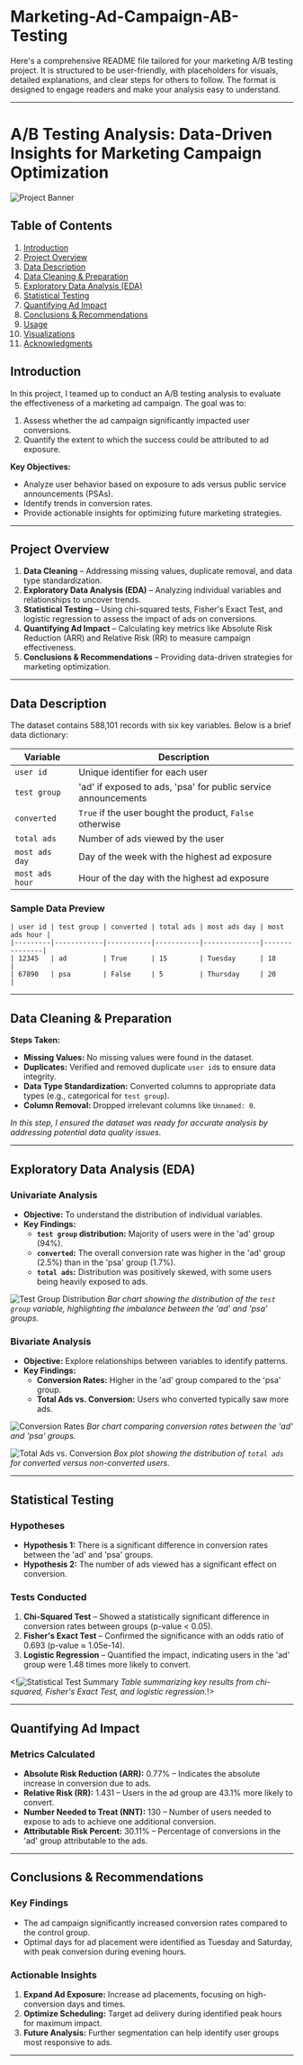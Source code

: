 # Marketing-Ad-Campaign-AB-Testing
Here's a comprehensive README file tailored for your marketing A/B testing project. It is structured to be user-friendly, with placeholders for visuals, detailed explanations, and clear steps for others to follow. The format is designed to engage readers and make your analysis easy to understand.

---

# **A/B Testing Analysis: Data-Driven Insights for Marketing Campaign Optimization**

![Project Banner](#) <!-- Placeholder for an image banner -->

## **Table of Contents**
1. [Introduction](#introduction)
2. [Project Overview](#project-overview)
3. [Data Description](#data-description)
4. [Data Cleaning & Preparation](#data-cleaning--preparation)
5. [Exploratory Data Analysis (EDA)](#exploratory-data-analysis-eda)
6. [Statistical Testing](#statistical-testing)
7. [Quantifying Ad Impact](#quantifying-ad-impact)
8. [Conclusions & Recommendations](#conclusions--recommendations)
9. [Usage](#usage)
10. [Visualizations](#visualizations)
11. [Acknowledgments](#acknowledgments)

## **Introduction**

In this project, I  teamed up to conduct an A/B testing analysis to evaluate the effectiveness of a marketing ad campaign. The goal was to:
1. Assess whether the ad campaign significantly impacted user conversions.
2. Quantify the extent to which the success could be attributed to ad exposure.

**Key Objectives:**
- Analyze user behavior based on exposure to ads versus public service announcements (PSAs).
- Identify trends in conversion rates.
- Provide actionable insights for optimizing future marketing strategies.

---

## **Project Overview**

1. **Data Cleaning** – Addressing missing values, duplicate removal, and data type standardization.
2. **Exploratory Data Analysis (EDA)** – Analyzing individual variables and relationships to uncover trends.
3. **Statistical Testing** – Using chi-squared tests, Fisher's Exact Test, and logistic regression to assess the impact of ads on conversions.
4. **Quantifying Ad Impact** – Calculating key metrics like Absolute Risk Reduction (ARR) and Relative Risk (RR) to measure campaign effectiveness.
5. **Conclusions & Recommendations** – Providing data-driven strategies for marketing optimization.

---

## **Data Description**

The dataset contains 588,101 records with six key variables. Below is a brief data dictionary:

| Variable | Description |
|----------|-------------|
| `user id` | Unique identifier for each user |
| `test group` | 'ad' if exposed to ads, 'psa' for public service announcements |
| `converted` | `True` if the user bought the product, `False` otherwise |
| `total ads` | Number of ads viewed by the user |
| `most ads day` | Day of the week with the highest ad exposure |
| `most ads hour` | Hour of the day with the highest ad exposure |

### **Sample Data Preview**
```plaintext
| user id | test group | converted | total ads | most ads day | most ads hour |
|---------|------------|-----------|-----------|--------------|---------------|
| 12345   | ad         | True      | 15        | Tuesday      | 18            |
| 67890   | psa        | False     | 5         | Thursday     | 20            |
```

---

## **Data Cleaning & Preparation**

**Steps Taken:**
- **Missing Values:** No missing values were found in the dataset.
- **Duplicates:** Verified and removed duplicate `user id`s to ensure data integrity.
- **Data Type Standardization:** Converted columns to appropriate data types (e.g., categorical for `test group`).
- **Column Removal:** Dropped irrelevant columns like `Unnamed: 0`.

*In this step, I ensured the dataset was ready for accurate analysis by addressing potential data quality issues.*

---

## **Exploratory Data Analysis (EDA)**

### **Univariate Analysis**
- **Objective:** To understand the distribution of individual variables.
- **Key Findings:**
  - **`test group` distribution:** Majority of users were in the 'ad' group (94%).
  - **`converted`:** The overall conversion rate was higher in the 'ad' group (2.5%) than in the 'psa' group (1.7%).
  - **`total ads`:** Distribution was positively skewed, with some users being heavily exposed to ads.

![Test Group Distribution](images/test_group_dist.png)
*Bar chart showing the distribution of the `test group` variable, highlighting the imbalance between the 'ad' and 'psa' groups.*

### **Bivariate Analysis**
- **Objective:** Explore relationships between variables to identify patterns.
- **Key Findings:**
  - **Conversion Rates:** Higher in the 'ad' group compared to the 'psa' group.
  - **Total Ads vs. Conversion:** Users who converted typically saw more ads.
  
![Conversion Rates](images/conversion-rates-by-test-group.png) <!-- Placeholder for conversion rates bar chart -->
*Bar chart comparing conversion rates between the 'ad' and 'psa' groups.*

![Total Ads vs. Conversion](images/converted-dist.png) <!-- Placeholder for total ads vs. conversion box plot -->
*Box plot showing the distribution of `total ads` for converted versus non-converted users.*

---

## **Statistical Testing**

### **Hypotheses**
- **Hypothesis 1:** There is a significant difference in conversion rates between the 'ad' and 'psa' groups.
- **Hypothesis 2:** The number of ads viewed has a significant effect on conversion.

### **Tests Conducted**
1. **Chi-Squared Test** – Showed a statistically significant difference in conversion rates between groups (p-value < 0.05).
2. **Fisher's Exact Test** – Confirmed the significance with an odds ratio of 0.693 (p-value ≈ 1.05e-14).
3. **Logistic Regression** – Quantified the impact, indicating users in the 'ad' group were 1.48 times more likely to convert.

<!![Statistical Test Summary](#) <!-- Placeholder for statistical test results table -->
*Table summarizing key results from chi-squared, Fisher's Exact Test, and logistic regression.*!>

---

## **Quantifying Ad Impact**

### **Metrics Calculated**
- **Absolute Risk Reduction (ARR):** 0.77% – Indicates the absolute increase in conversion due to ads.
- **Relative Risk (RR):** 1.431 – Users in the ad group are 43.1% more likely to convert.
- **Number Needed to Treat (NNT):** 130 – Number of users needed to expose to ads to achieve one additional conversion.
- **Attributable Risk Percent:** 30.11% – Percentage of conversions in the 'ad' group attributable to the ads.

---

## **Conclusions & Recommendations**

### **Key Findings**
- The ad campaign significantly increased conversion rates compared to the control group.
- Optimal days for ad placement were identified as Tuesday and Saturday, with peak conversion during evening hours.

### **Actionable Insights**
1. **Expand Ad Exposure:** Increase ad placements, focusing on high-conversion days and times.
2. **Optimize Scheduling:** Target ad delivery during identified peak hours for maximum impact.
3. **Future Analysis:** Further segmentation can help identify user groups most responsive to ads.

---



